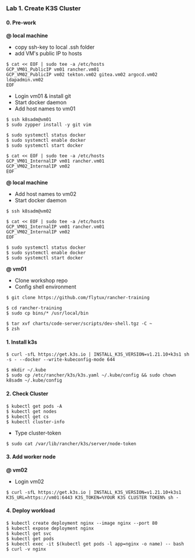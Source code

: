 ### Lab 1. Create K3S Cluster

#### 0. Pre-work

**@ local machine**
- copy ssh-key to local .ssh folder
- add VM's public IP to hosts

~~~
$ cat << EOF | sudo tee -a /etc/hosts
GCP_VM01_PublicIP vm01 rancher.vm01
GCP_VM02_PublicIP vm02 tekton.vm02 gitea.vm02 argocd.vm02 ldapadmin.vm02
EOF
~~~~

- Login vm01 & install git
- Start docker daemon 
- Add host names to vm01

~~~
$ ssh k8sadm@vm01
$ sudo zypper install -y git vim

$ sudo systemctl status docker
$ sudo systemctl enable docker
$ sudo systemctl start docker

$ cat << EOF | sudo tee -a /etc/hosts
GCP_VM01_InternalIP vm01 rancher.vm01
GCP_VM02_InternalIP vm02
EOF
~~~

**@ local machine**

- Add host names to vm02
- Start docker daemon 

~~~
$ ssh k8sadm@vm02

$ cat << EOF | sudo tee -a /etc/hosts
GCP_VM01_InternalIP vm01 rancher.vm01
GCP_VM02_InternalIP vm02
EOF

$ sudo systemctl status docker
$ sudo systemctl enable docker
$ sudo systemctl start docker
~~~


**@ vm01**

- Clone workshop repo 
- Config shell environment

~~~
$ git clone https://github.com/flytux/rancher-training

$ cd rancher-training
$ sudo cp bins/* /usr/local/bin

$ tar xvf charts/code-server/scripts/dev-shell.tgz -C ~
$ zsh
~~~

#### 1. Install k3s

~~~
$ curl -sfL https://get.k3s.io | INSTALL_K3S_VERSION=v1.21.10+k3s1 sh -s - --docker --write-kubeconfig-mode 644

$ mkdir ~/.kube
$ sudo cp /etc/rancher/k3s/k3s.yaml ~/.kube/config && sudo chown k8sadm ~/.kube/config
~~~

#### 2. Check Cluster

~~~
$ kubectl get pods -A
$ kubectl get nodes
$ kubectl get cs
$ kubectl cluster-info
~~~

- Type cluster-token

~~~
$ sudo cat /var/lib/rancher/k3s/server/node-token
~~~

#### 3. Add worker node

**@ vm02**

- Login vm02

~~~
$ curl -sfL https://get.k3s.io | INSTALL_K3S_VERSION=v1.21.10+k3s1 K3S_URL=https://vm01:6443 K3S_TOKEN=%YOUR K3S CLUSTER TOKEN% sh -
~~~

#### 4. Deploy workload

~~~
$ kubectl create deployment nginx --image nginx --port 80
$ kubectl expose deployment nginx
$ kubectl get svc
$ kubectl get pods
$ kubectl exec -it $(kubectl get pods -l app=nginx -o name) -- bash
$ curl -v nginx
~~~

